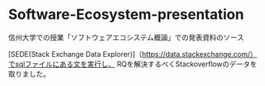 # Software-Ecosystem-presentation
信州大学での授業「ソフトウェアエコシステム概論」での発表資料のソース

[SEDE(Stack Exchange Data Explorer)]（https://data.stackexchange.com/）でsqlファイルにある文を実行し、
RQを解決するべくStackoverflowのデータを取りました。
